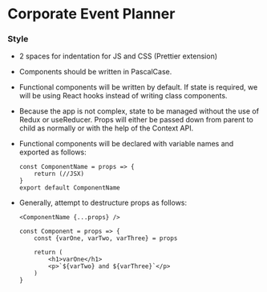 # Corporate Event Planner

### Style

- 2 spaces for indentation for JS and CSS (Prettier extension)
- Components should be written in PascalCase.
- Functional components will be written by default. If state is required, we will be using React hooks instead of writing class components.
- Because the app is not complex, state to be managed without the use of Redux or useReducer. Props will either be passed down from parent to child as normally or with the help of the Context API.
- Functional components will be declared with variable names and exported as follows:
  ```
  const ComponentName = props => {
      return (//JSX)
  }
  export default ComponentName
  ```
- Generally, attempt to destructure props as follows:

  ```
  <ComponentName {...props} />
  ```

  ```
  const Component = props => {
      const {varOne, varTwo, varThree} = props

      return (
          <h1>varOne</h1>
          <p>`${varTwo} and ${varThree}`</p>
      )
  }
  ```
